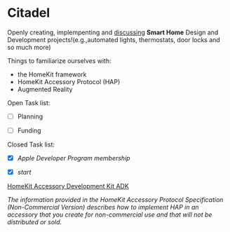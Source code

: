 # Citadel

Openly creating, implempenting and [discussing](https://github.com/ModestGoblin/Citadel/discussions) **Smart Home** Design and Development projects!(e.g.,automated lights, thermostats, door locks and so much more) 

Things to familiarize ourselves with:
- the HomeKit framework
- HomeKit Accessory Protocol (HAP)
- Augmented Reality 



Open Task list:
- [ ] Planning
- [ ] Funding






Closed Task list:

<!-- - [x] **--> 
- [x] *Apple Developer Program membership*
- [x] *start*
















<!--\Community Donation link?--> 


[HomeKit Accessory Development Kit ADK](https://github.com/ModestGoblin/HomeKitADK)

*The information provided in the HomeKit Accessory Protocol Specification (Non-Commercial Version) describes how to implement HAP in an accessory that you create for non-commercial use and that will not be distributed or sold.*
